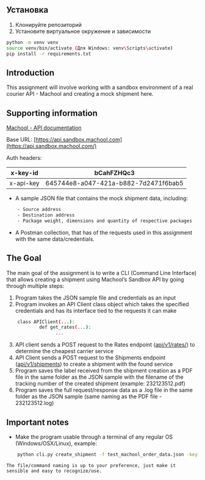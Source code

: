 ## Установка

1. Клонируйте репозиторий
2. Установите виртуальное окружение и зависимости

```sh
python -m venv venv
source venv/bin/activate (Для Windows: venv\Scripts\activate)
pip install -r requirements.txt
```


## Introduction

This assignment will involve working with a sandbox environment of a real courier API - Machool and creating a mock shipment here.

## Supporting information

[Machool - API documentation](https://api.machool.com/external/docs)

Base URL:  [https://api.sandbox.machool.com](https://api.sandbox.machool.com/)

Auth headers:

| x-key-id | bCahFZHQc3 |
| --- | --- |
| x-api-key | 645744e8-a047-421a-b882-7d2471f6bab5 |
- A sample JSON file that contains the mock shipment data, including:

```sh
    - Source address
    - Destination address
    - Package weight, dimensions and quantity of respective packages
```

- A Postman collection, that has of the requests used in this assignment with the same data/credentials.
    

## The Goal

The main goal of the assignment is to write a CLI (Command Line Interface) that allows creating a shipment using Machool’s Sandbox API by going through multiple steps:

1. Program takes the JSON sample file and credentials as an input
2. Program invokes an API Client class object which takes the specified credentials and has its interface tied to the requests it can make
    
```sh
    class APIClient(...):
    		def get_rates(...):
    			  ...
```
    
3. API client sends a POST request to the Rates endpoint ([api/v1/rates/](https://api.machool.com/external/docs#/Rates/RatesController_getRatesV1)) to determine the cheapest carrier service
4. API Client sends a POST request to the Shipments endpoint ([api/v1/shipments](https://api.machool.com/external/docs#/Shipments/ShipmentsController_createShipment)) to create a shipment with the found service
5. Program saves the label received from the shipment creation as a PDF file in the same folder as the JSON sample with the filename of the tracking number of the created shipment (example: 232123512.pdf)
6. Program saves the full request/response data as a .log file in the same folder as the JSON sample (same naming as the PDF file - 232123512.log)

## Important notes

- Make the program usable through a terminal of any regular OS (Windows/OSX/Linux), example:
    
```sh
    python cli.py create_shipment -f test_machool_order_data.json -keyid <KEY-ID> -api-key <API-KEY>
```
    
    The file/command naming is up to your preference, just make it sensible and easy to recognize/use.